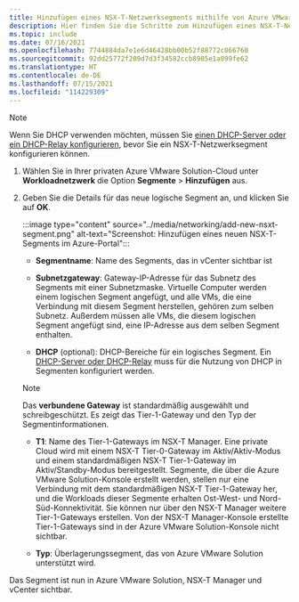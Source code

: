 ```yaml
---
title: Hinzufügen eines NSX-T-Netzwerksegments mithilfe von Azure VMware Solution
description: Hier finden Sie die Schritte zum Hinzufügen eines NSX-T-Netzwerksegments für Azure VMware Solution im Azure-Portal.
ms.topic: include
ms.date: 07/16/2021
ms.openlocfilehash: 7744884da7e1e6d46428bb00b52f88772c866760
ms.sourcegitcommit: 92dd25772f209d7d3f34582ccb8985e1a099fe62
ms.translationtype: HT
ms.contentlocale: de-DE
ms.lasthandoff: 07/15/2021
ms.locfileid: "114229309"
---
```

<!-- Used in configure-dhcp-azure-vmware-solution.md and tutorial-nsx-t-network-segment.md -->


>[!NOTE]
>Wenn Sie DHCP verwenden möchten, müssen Sie [einen DHCP-Server oder ein DHCP-Relay konfigurieren](../configure-dhcp-azure-vmware-solution.md), bevor Sie ein NSX-T-Netzwerksegment konfigurieren können. 

1. Wählen Sie in Ihrer privaten Azure VMware Solution-Cloud unter **Workloadnetzwerk** die Option **Segmente** > **Hinzufügen** aus. 

2. Geben Sie die Details für das neue logische Segment an, und klicken Sie auf **OK**.

   :::image type="content" source="../media/networking/add-new-nsxt-segment.png" alt-text="Screenshot: Hinzufügen eines neuen NSX-T-Segments im Azure-Portal":::

   - **Segmentname**: Name des Segments, das in vCenter sichtbar ist

   - **Subnetzgateway**: Gateway-IP-Adresse für das Subnetz des Segments mit einer Subnetzmaske. Virtuelle Computer werden einem logischen Segment angefügt, und alle VMs, die eine Verbindung mit diesem Segment herstellen, gehören zum selben Subnetz.  Außerdem müssen alle VMs, die diesem logischen Segment angefügt sind, eine IP-Adresse aus dem selben Segment enthalten.

   - **DHCP** (optional): DHCP-Bereiche für ein logisches Segment. Ein [DHCP-Server oder DHCP-Relay](../configure-dhcp-azure-vmware-solution.md) muss für die Nutzung von DHCP in Segmenten konfiguriert werden.  

   >[!NOTE]
   >Das **verbundene Gateway** ist standardmäßig ausgewählt und schreibgeschützt.  Es zeigt das Tier-1-Gateway und den Typ der Segmentinformationen. 
   >
   >- **T1**: Name des Tier-1-Gateways im NSX-T Manager. Eine private Cloud wird mit einem NSX-T Tier-0-Gateway im Aktiv/Aktiv-Modus und einem standardmäßigen NSX-T Tier-1-Gateway im Aktiv/Standby-Modus bereitgestellt.  Segmente, die über die Azure VMware Solution-Konsole erstellt werden, stellen nur eine Verbindung mit dem standardmäßigen NSX-T Tier-1-Gateway her, und die Workloads dieser Segmente erhalten Ost-West- und Nord-Süd-Konnektivität. Sie können nur über den NSX-T Manager weitere Tier-1-Gateways erstellen. Von der NSX-T Manager-Konsole erstellte Tier-1-Gateways sind in der Azure VMware Solution-Konsole nicht sichtbar. 
   >
   >- **Typ**: Überlagerungssegment, das von Azure VMware Solution unterstützt wird.

Das Segment ist nun in Azure VMware Solution, NSX-T Manager und vCenter sichtbar.